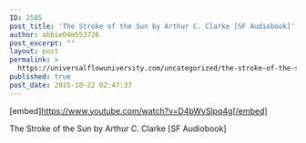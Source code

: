 ```yaml
---
ID: 2585
post_title: 'The Stroke of the Sun by Arthur C. Clarke [SF Audiobook]'
author: abbie04m553726
post_excerpt: ""
layout: post
permalink: >
  https://universalflowuniversity.com/uncategorized/the-stroke-of-the-sun-by-arthur-c-clarke-sf-audiobook/
published: true
post_date: 2015-10-22 02:47:37
---
```

[embed]https://www.youtube.com/watch?v=D4bWySlpq4g[/embed]<br>
<p>The Stroke of the Sun by Arthur C. Clarke [SF Audiobook]</p>